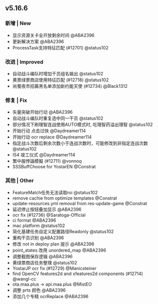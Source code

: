 ## v5.16.6

### 新增 | New

* 显示资源关卡全开放剩余时间 @ABA2396
* 更新解决方案 @ABA2396
* ProcessTask支持特征匹配 (#12701) @status102

### 改进 | Improved

* 自动战斗编队时增加干员组名输出 @status102
* 黄票绿票商店使用特征匹配 (#12718) @status102
* 尚蜀夜市招募黑名单添加新约能天使 (#12734) @Black1312

### 修复 | Fix

* 矢量突破开始行动 @ABA2396
* 自动战斗编队时重复选中同一干员 @status102
* 部分情况下刷理智连战使用AUTO模式时, 吃理智药溢出理智 @status102
* 开始行动 点击过快 @Daydreamer114
* 开始行动 ocr replace @Daydreamer114
* 指定战斗次数后剩余次数小于连战次数时，可能修改到非指定连战次数 @status102
* IS4 竣工仪式 @Daydreamer114
* 繁中服悖論模擬 (#12711) @vonnoq
* SSSBuffChoose for YostarEN @Constrat

### 其他 | Other

* FeatureMatch任务无法读取roi @status102
* remove cachie from optimize templates @Constrat
* update-resources.yml removal from res-update-game @Constrat
* 延迟停止按钮叠加显示 @ABA2396
* ocr fix (#12736) @Saratoga-Official
* ci format @ABA2396
* mac platform @status102
* 简化基建任务自定义配置路径Readonly @status102
* 重构干员识别 @ABA2396
* 修改 not in deploy plan 提示 @ABA2396
* point_states 改用 unordered_map @ABA2396
* 调整截图保存逻辑 @ABA2396
* 黄绿票商店任务整理 @status102
* YostarJP ocr fix (#12729) @Manicsteiner
* find OpenCV features2d and xfeatures2d components (#12714) @wangl-cc
* ota.maa.plus -> api.maa.plus @MistEO
* 调整 prts 颜色 @ABA2396
* 添加几个专精 ocrReplace @ABA2396
